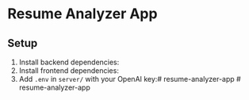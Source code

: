 # Resume Analyzer App

## Setup

1. Install backend dependencies:
2. Install frontend dependencies:
3. Add `.env` in `server/` with your OpenAI key:#   r e s u m e - a n a l y z e r - a p p  
 #   r e s u m e - a n a l y z e r - a p p  
 